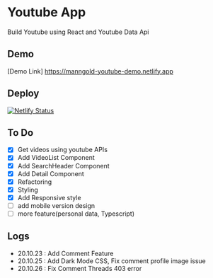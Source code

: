 # Youtube App

Build Youtube using React and Youtube Data Api

## Demo

[Demo Link] https://manngold-youtube-demo.netlify.app

## Deploy

[![Netlify Status](https://api.netlify.com/api/v1/badges/44223cc3-417c-48bb-b1f6-f9f044c80094/deploy-status)](https://app.netlify.com/sites/manngold-youtube-demo/deploys)

## To Do

- [x] Get videos using youtube APIs
- [x] Add VideoList Component
- [x] Add SearchHeader Component
- [x] Add Detail Component
- [x] Refactoring
- [x] Styling
- [x] Add Responsive style
- [ ] add mobile version design
- [ ] more feature(personal data, Typescript)

## Logs

- 20.10.23 : Add Comment Feature
- 20.10.25 : Add Dark Mode CSS, Fix comment profile image issue
- 20.10.26 : Fix Comment Threads 403 error
